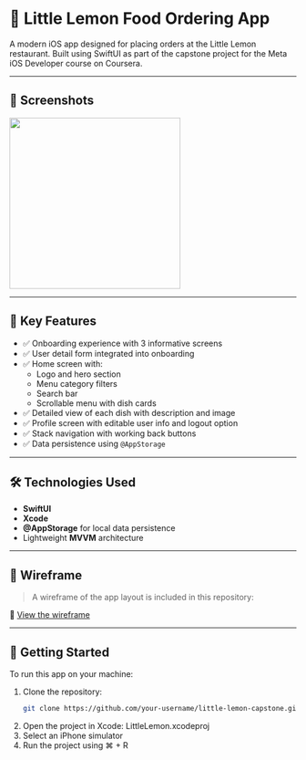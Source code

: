 # 🍋 Little Lemon Food Ordering App

A modern iOS app designed for placing orders at the Little Lemon restaurant. Built using SwiftUI as part of the capstone project for the Meta iOS Developer course on Coursera.

---

## 📱 Screenshots

<img src="Screenshot.gif" width="300">

---

## 🧩 Key Features

- ✅ Onboarding experience with 3 informative screens  
- ✅ User detail form integrated into onboarding  
- ✅ Home screen with:
  - Logo and hero section
  - Menu category filters
  - Search bar
  - Scrollable menu with dish cards  
- ✅ Detailed view of each dish with description and image  
- ✅ Profile screen with editable user info and logout option  
- ✅ Stack navigation with working back buttons  
- ✅ Data persistence using `@AppStorage`  

---

## 🛠 Technologies Used

- **SwiftUI**
- **Xcode**
- **@AppStorage** for local data persistence
- Lightweight **MVVM** architecture

---

## 🧮 Wireframe

> A wireframe of the app layout is included in this repository:

📎 [View the wireframe](./Wireframe_LittleLemon.png)

---

## 🚀 Getting Started

To run this app on your machine:

1. Clone the repository:
   ```bash
   git clone https://github.com/your-username/little-lemon-capstone.git
2.	Open the project in Xcode:
LittleLemon.xcodeproj
3.	Select an iPhone simulator
4.	Run the project using ⌘ + R
